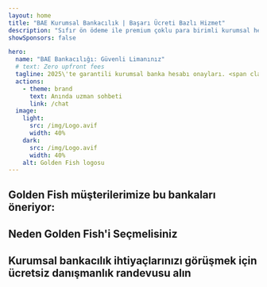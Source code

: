 ```yaml
---
layout: home
title: "BAE Kurumsal Bankacılık | Başarı Ücreti Bazlı Hizmet"
description: "Sıfır ön ödeme ile premium çoklu para birimli kurumsal hesaplar - sadece onay sonrası ödeme yapın. %96 başarı oranı ile tam başvuru yönetimi. Hesap açılışı garantili."
showSponsors: false

hero:
  name: "BAE Bankacılığı: Güvenli Limanınız"
  # text: Zero upfront fees
  tagline: 2025\'te garantili kurumsal banka hesabı onayları. <span class="hl">Sıfır ön ödeme</span> - sadece onay sonrası ödeme yapın. %96 başarı oranı.
  actions:
    - theme: brand
      text: Anında uzman sohbeti
      link: /chat
  image:
    light:
      src: /img/Logo.avif
      width: 40%
    dark:
      src: /img/Logo.avif
      width: 40%
    alt: Golden Fish logosu
---
```


<FeatureCards :features="[
  {
    title: 'Garantili Hesap Onayları',
    bullet: '✓',
    items: [
      'İlk hesap onayı için iki aylık garanti',
      'İkinci hesap için üç aylık garanti',
      'Kaliteli iş planı hazırlığı',
      'Kapsamlı durum tespiti desteği',
      'Doğrudan banka iletişim stratejisi',
      'Tam bankacılık paketi kurulumu'
    ],
    linkText: 'Learn more',
    link: '../../corporate-banking-services/guaranteed-account-approvals',
    icon: {
      light: '/video/iStock-2186765808.mp4',
      dark: '/video/iStock-2166377244.mp4',
      alt: 'Bankacılık Gereksinimleri',
    }
  },
]" />

<FeatureCards :features="[
  {
    title: 'Yüksek riskli işler için BAE banka hesapları',
    items: [
      'Gelişmiş durum tespiti (EDD) konusunda uzman rehberliği',
      'İşlem izleme ve risk yönetimi', 
      'Uyum politikaları ve prosedür kurulumu',
      'Banka ilişkileri yönetimi',
      'Düzenli uyum güncellemeleri ve denetimleri',
      'Hesap güvenliği için acil durum planlaması'
    ],
    linkText: 'Learn more',
    link: '../../corporate-banking-services/UAE-Bank-Accounts-for-High-Risk-Business',
    icon: {
      light: '/img/iStock-1333000394.avif',
      dark: '/img/iStock-584576538.avif',
      alt: 'Bankacılık Hizmetleri',
    }
  },
  {
    title: 'Uyumda kalın: BAE işinizi koruyun',
    items: [
      'Olası riskleri belirlemek için düzenli uyum denetimleri',
      'Hükümet onayları için uçtan uca PRO hizmetleri',
      'Lisans yenileme yönetimi ve uyarılar',
      'Bankacılık danışmanlığı ve hesap bakımı',
      'KDV ve ESR uyum desteği',
      'Çalışan vizesi ve iş kanunu uyumu',
      'Düzenleyici güncellemeler üzerine eğitim atölyeleri'
    ],
    linkText: 'Learn more',
    link: '../../company-registration/Protect-Your-Business',
    icon: {
      light: '/img/iStock-1382278859.jpg',
      dark: '/img/iStock-1867623684.jpg',
      alt: 'Bankacılık Hizmetleri',
    }
  },
  {
    title: 'BAE Kurumsal Bankacılık Avantajları',
    items: [
      '**Aa2** Moody\'s notuna sahip güçlü bankacılık sistemi',
      '**1980\'den beri sabit USD döviz kuru**',
      'Sermaye hareketlerinde kısıtlama yok',
      '184 milyar ABD Doları\'nın üzerinde döviz rezervi',
      'Siyasi ve ekonomik istikrar',
      'Devlet destekli bankacılık sistemi',
      'Dünya standartlarında dijital bankacılık'
    ],
    linkText: 'Learn more',
    link: '../../company-registration/banking',
    icon: {
      light: '/img/iStock-1032707788.jpg',
      dark: '/img/iStock-1152367067.avif',
      alt: 'Bankacılık Süreci',
    }
  }
]" />

## Golden Fish müşterilerimize bu bankaları öneriyor:

<!--@include: /../../include/recommended-banks.md-->

## Neden Golden Fish'i Seçmelisiniz

<BenefitsList :features="[
  {
    icon: '🏢',
    title: 'Yerel BAE Uzmanlığı',
    text: 'Dubai\'deki uzmanlarımız, sürecin her adımında profesyonel rehberlik sağlar.'
  },
  {
    icon: '📊',
    title: 'Kanıtlanmış Başarı Oranı',
    text: 'Premium işlem hizmetimizle yüzlerce vize, banka hesabı ve şirket kaydı için %90\'ın üzerinde onay oranı.'
  },
  {
    icon: '💸',
    title: '**Başarıya Dayalı Ücretler**',
    text: '[Onaydan sonra ödeme yapın](/uae-business/benefits/success-based-fees). Gizli maliyet olmadan tam şeffaflık.'
  },
]" />

## Kurumsal bankacılık ihtiyaçlarınızı görüşmek için ücretsiz danışmanlık randevusu alın

<ContactForm buttonText="Bir uzmana danışın" />
